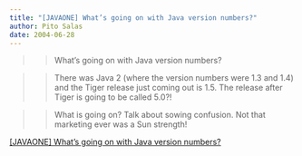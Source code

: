 ```yaml
---
title: "[JAVAONE] What’s going on with Java version numbers?"
author: Pito Salas
date: 2004-06-28
---
```



>>

>> What’s going on with Java version numbers?

>>

>> There was Java 2 (where the version numbers were 1.3 and 1.4) and the Tiger
release just coming out is 1.5. The release after Tiger is going to be called
5.0?!

>>

>> What is going on? Talk about sowing confusion. Not that marketing ever was
a Sun strength!


[[JAVAONE] What’s going on with Java version numbers?](None)
